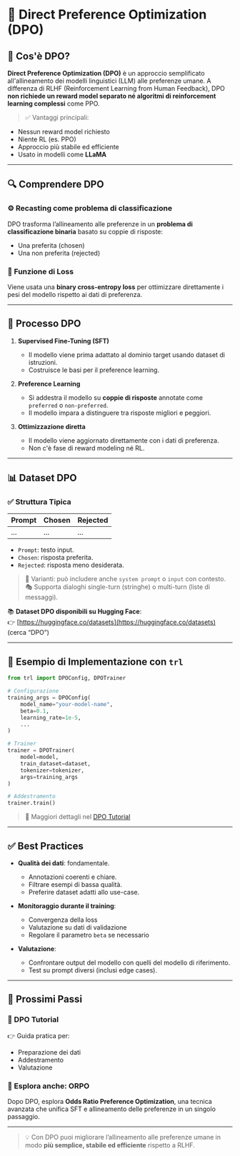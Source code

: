 # 🧠 Direct Preference Optimization (DPO)

## 📌 Cos'è DPO?
**Direct Preference Optimization (DPO)** è un approccio semplificato all'allineamento dei modelli linguistici (LLM) alle preferenze umane. A differenza di RLHF (Reinforcement Learning from Human Feedback), DPO **non richiede un reward model separato né algoritmi di reinforcement learning complessi** come PPO.

> ✅ Vantaggi principali:
- Nessun reward model richiesto
- Niente RL (es. PPO)
- Approccio più stabile ed efficiente
- Usato in modelli come **LLaMA**

---

## 🔍 Comprendere DPO

### ⚙️ Recasting come problema di classificazione
DPO trasforma l’allineamento alle preferenze in un **problema di classificazione binaria** basato su coppie di risposte:
- Una preferita (chosen)
- Una non preferita (rejected)

### 🧮 Funzione di Loss
Viene usata una **binary cross-entropy loss** per ottimizzare direttamente i pesi del modello rispetto ai dati di preferenza.

---

## 🔧 Processo DPO

1. **Supervised Fine-Tuning (SFT)**  
   - Il modello viene prima adattato al dominio target usando dataset di istruzioni.
   - Costruisce le basi per il preference learning.

2. **Preference Learning**  
   - Si addestra il modello su **coppie di risposte** annotate come `preferred` o `non-preferred`.
   - Il modello impara a distinguere tra risposte migliori e peggiori.

3. **Ottimizzazione diretta**  
   - Il modello viene aggiornato direttamente con i dati di preferenza.
   - Non c'è fase di reward modeling né RL.

---

## 📊 Dataset DPO

### ✅ Struttura Tipica

| Prompt | Chosen | Rejected |
|--------|--------|----------|
| ...    | ...    | ...      |

- `Prompt`: testo input.
- `Chosen`: risposta preferita.
- `Rejected`: risposta meno desiderata.

> 🔁 Varianti: può includere anche `system prompt` o `input` con contesto.  
> 🎭 Supporta dialoghi single-turn (stringhe) o multi-turn (liste di messaggi).

📚 **Dataset DPO disponibili su Hugging Face**:  
👉 [https://huggingface.co/datasets](https://huggingface.co/datasets) (cerca “DPO”)

---

## 🧪 Esempio di Implementazione con `trl`

```python
from trl import DPOConfig, DPOTrainer

# Configurazione
training_args = DPOConfig(
    model_name="your-model-name",
    beta=0.1,
    learning_rate=1e-5,
    ...
)

# Trainer
trainer = DPOTrainer(
    model=model,
    train_dataset=dataset,
    tokenizer=tokenizer,
    args=training_args
)

# Addestramento
trainer.train()
````

> 📘 Maggiori dettagli nel [DPO Tutorial](https://huggingface.co/docs/trl)

---

## ✅ Best Practices

* **Qualità dei dati**: fondamentale.

  * Annotazioni coerenti e chiare.
  * Filtrare esempi di bassa qualità.
  * Preferire dataset adatti allo use-case.

* **Monitoraggio durante il training**:

  * Convergenza della loss
  * Valutazione su dati di validazione
  * Regolare il parametro `beta` se necessario

* **Valutazione**:

  * Confrontare output del modello con quelli del modello di riferimento.
  * Test su prompt diversi (inclusi edge cases).

---

## 🚀 Prossimi Passi

### 📓 DPO Tutorial

👉 Guida pratica per:

* Preparazione dei dati
* Addestramento
* Valutazione

### 🔄 Esplora anche: ORPO

Dopo DPO, esplora **Odds Ratio Preference Optimization**, una tecnica avanzata che unifica SFT e allineamento delle preferenze in un singolo passaggio.

---

> 💡 Con DPO puoi migliorare l’allineamento alle preferenze umane in modo **più semplice, stabile ed efficiente** rispetto a RLHF.

```
